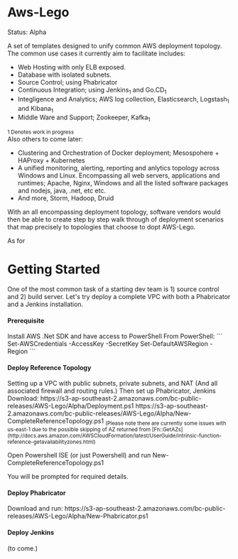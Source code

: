 Aws-Lego
========

Status: Alpha

A set of templates designed to unify common AWS deployment topology. The common use cases it currently aim to facilitate includes:
- Web Hosting with only ELB exposed.
- Database with isolated subnets.
- Source Control; using Phabricator
- Continuous Integration; using Jenkins<sub>1</sub> and Go.CD<sub>1</sub>
- Integligence and Analytics; AWS log collection, Elasticsearch, Logstash<sub>1</sub> and Kibana<sub>1</sub>
- Middle Ware and Support; Zookeeper, Kafka<sub>1</sub>

<sub>1 Denotes work in progress</sub>  
Also others to come later:
- Clustering and Orchestration of Docker deployment; Mesospohere + HAProxy + Kubernetes
- A unified monitoring, alerting, reporting and anlytics topology across Windows and Linux. Encompassing all web servers, applications and runtimes; Apache, Nginx, Windows and all the listed software packages and nodejs, java, .net, etc etc.
- And more, Storm, Hadoop, Druid


With an all encompassing deployment topology, software vendors would then be able to create step by step walk through of deployment scenarios that map precisely to topologies that choose to dopt AWS-Lego.

As for 


Getting Started
==============

One of the most common task of a starting dev team is 1) source control and 2) build server. Let's try deploy a complete VPC with both a Phabricator and a Jenkins installation.

<h4>Prerequisite</h4>
Install AWS .Net SDK and have access to PowerShell  
From PowerShell:  
```
Set-AWSCredentials -AccessKey <key> -SecretKey <secret>  
Set-DefaultAWSRegion -Region <region>  
```

<h4>Deploy Reference Topology</h4>
Setting up a VPC with public subnets, private subnets, and NAT (And all associated firewall and routing rules.) Then set up Phabricator, Jenkins  
Download:  
https://s3-ap-southeast-2.amazonaws.com/bc-public-releases/AWS-Lego/Alpha/Deployment.ps1  
https://s3-ap-southeast-2.amazonaws.com/bc-public-releases/AWS-Lego/Alpha/New-CompleteReferenceTopology.ps1  
<sub>(Please note there are currently some issues with us-east-1 due to the possible skipping of AZ returned from [Fn::GetAZs](http://docs.aws.amazon.com/AWSCloudFormation/latest/UserGuide/intrinsic-function-reference-getavailabilityzones.html)</sub>

Open Powershell ISE (or just Powershell) and run New-CompleteReferenceTopology.ps1

You will be prompted for required details.

<h4>Deploy Phabricator</h4>
Download and run:  
https://s3-ap-southeast-2.amazonaws.com/bc-public-releases/AWS-Lego/Alpha/New-Phabricator.ps1  

<h4>Deploy Jenkins</h4>
(to come.)
